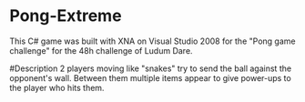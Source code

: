# Pong-Extreme
This C# game was built with XNA on Visual Studio 2008 for the "Pong game challenge" for the 48h challenge of Ludum Dare.

#Description
2 players moving like "snakes" try to send the ball against the opponent's wall. 
Between them multiple items appear to give power-ups to the player who hits them.
